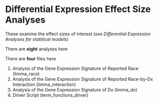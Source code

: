 # Differential Expression Effect Size Analyses

These examine the effect sizes of interest (_see Differential Expression Analyses for statitical models_)

There are **eight** analyses here 


There are **four** files here
1) Analysis of the Gene Expression Signature of Reported Race (limma_race)
3) Analysis of the Gene Expression Signature of Reported Race-by-Dx Interaction (limma_interaction)
4) Analysis of the Gene Expression Signature of Dx (limma_dx)
5) Driver Script (term_functions_driver)

